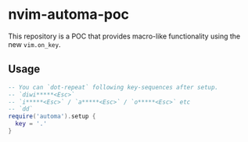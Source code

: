 # nvim-automa-poc

This repository is a POC that provides macro-like functionality using the new `vim.on_key`.

## Usage

```lua
-- You can `dot-repeat` following key-sequences after setup.
-- `diwi*****<Esc>`
-- `i*****<Esc>` / `a*****<Esc>` / `o*****<Esc>` etc
-- `dd`
require('automa').setup {
  key = '.'
}
```

